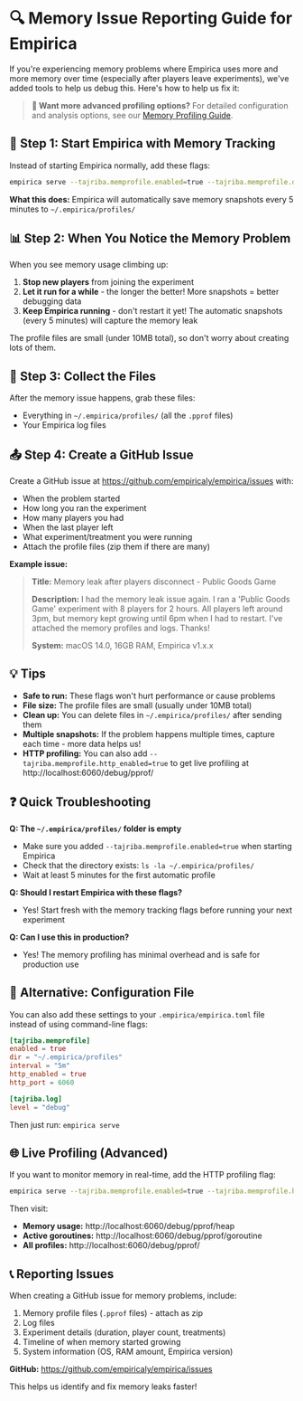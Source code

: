 # 🔍 Memory Issue Reporting Guide for Empirica

If you're experiencing memory problems where Empirica uses more and more memory over time (especially after players leave experiments), we've added tools to help us debug this. Here's how to help us fix it:

> **🔧 Want more advanced profiling options?** For detailed configuration and analysis options, see our [Memory Profiling Guide](MEMORY_PROFILING.md).

## 🚀 Step 1: Start Empirica with Memory Tracking

Instead of starting Empirica normally, add these flags:

```bash
empirica serve --tajriba.memprofile.enabled=true --tajriba.memprofile.dir=~/.empirica/profiles --tajriba.memprofile.interval=5m --tajriba.log.level=debug
```

**What this does:** Empirica will automatically save memory snapshots every 5 minutes to `~/.empirica/profiles/`

## 📊 Step 2: When You Notice the Memory Problem

When you see memory usage climbing up:

1. **Stop new players** from joining the experiment
2. **Let it run for a while** - the longer the better! More snapshots = better debugging data
3. **Keep Empirica running** - don't restart it yet! The automatic snapshots (every 5 minutes) will capture the memory leak

The profile files are small (under 10MB total), so don't worry about creating lots of them.

## 📁 Step 3: Collect the Files

After the memory issue happens, grab these files:
- Everything in `~/.empirica/profiles/` (all the `.pprof` files)
- Your Empirica log files

## 📤 Step 4: Create a GitHub Issue

Create a GitHub issue at https://github.com/empiricaly/empirica/issues with:
- When the problem started
- How long you ran the experiment
- How many players you had
- When the last player left
- What experiment/treatment you were running
- Attach the profile files (zip them if there are many)

**Example issue:**
> **Title:** Memory leak after players disconnect - Public Goods Game
> 
> **Description:** I had the memory leak issue again. I ran a 'Public Goods Game' experiment with 8 players for 2 hours. All players left around 3pm, but memory kept growing until 6pm when I had to restart. I've attached the memory profiles and logs. Thanks!
> 
> **System:** macOS 14.0, 16GB RAM, Empirica v1.x.x

## 💡 Tips

- **Safe to run:** These flags won't hurt performance or cause problems
- **File size:** The profile files are small (usually under 10MB total)
- **Clean up:** You can delete files in `~/.empirica/profiles/` after sending them
- **Multiple snapshots:** If the problem happens multiple times, capture each time - more data helps us!
- **HTTP profiling:** You can also add `--tajriba.memprofile.http_enabled=true` to get live profiling at http://localhost:6060/debug/pprof/

## ❓ Quick Troubleshooting

**Q: The `~/.empirica/profiles/` folder is empty**
- Make sure you added `--tajriba.memprofile.enabled=true` when starting Empirica
- Check that the directory exists: `ls -la ~/.empirica/profiles/`
- Wait at least 5 minutes for the first automatic profile

**Q: Should I restart Empirica with these flags?**
- Yes! Start fresh with the memory tracking flags before running your next experiment

**Q: Can I use this in production?**
- Yes! The memory profiling has minimal overhead and is safe for production use

## 🔧 Alternative: Configuration File

You can also add these settings to your `.empirica/empirica.toml` file instead of using command-line flags:

```toml
[tajriba.memprofile]
enabled = true
dir = "~/.empirica/profiles"
interval = "5m"
http_enabled = true
http_port = 6060

[tajriba.log]
level = "debug"
```

Then just run: `empirica serve`

## 🌐 Live Profiling (Advanced)

If you want to monitor memory in real-time, add the HTTP profiling flag:

```bash
empirica serve --tajriba.memprofile.enabled=true --tajriba.memprofile.http_enabled=true
```

Then visit:
- **Memory usage:** http://localhost:6060/debug/pprof/heap
- **Active goroutines:** http://localhost:6060/debug/pprof/goroutine
- **All profiles:** http://localhost:6060/debug/pprof/

## 📞 Reporting Issues

When creating a GitHub issue for memory problems, include:
1. Memory profile files (`.pprof` files) - attach as zip
2. Log files
3. Experiment details (duration, player count, treatments)
4. Timeline of when memory started growing
5. System information (OS, RAM amount, Empirica version)

**GitHub:** https://github.com/empiricaly/empirica/issues

This helps us identify and fix memory leaks faster! 